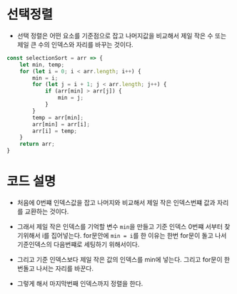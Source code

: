 # 선택정렬

- 선택 정렬은 어떤 요소를 기준점으로 잡고 나머지값을 비교해서 제일 작은 수 또는 제일 큰 수의 인덱스와 자리를 바꾸는 것이다.

```js
const selectionSort = arr => {
    let min, temp;
    for (let i = 0; i < arr.length; i++) {
        min = i;
        for (let j = i + 1; j < arr.length; j++) {
            if (arr[min] > arr[j]) {
                min = j;
            }
        }
        temp = arr[min];
        arr[min] = arr[i];
        arr[i] = temp;
    }
    return arr;
}
```

# 코드 설명

- 처음에 0번쨰 인덱스값을 잡고 나머지와 비교해서 제일 작은 인덱스번쨰 값과 자리를 교환하는 것이다. 

- 그래서 제일 작은 인덱스를 기억할 변수 `min`을 만들고 기준 인덱스 0번쨰 서부터 찾기위해서 i를 집어넣는다. for문안에 `min = i`를 한 이유는 한번 for문이 돌고 나서 기준인덱스의 다음번쨰로 세팅하기 위해서이다. 

- 그리고 기준 인덱스보다 제일 작은 값의 인덱스를 min에 넣는다. 그리고 for문이 한번돌고 나서는 자리를 바꾼다.

- 그렇게 해서 마지막번째 인덱스까지 정렬을 한다.